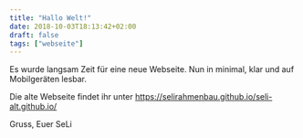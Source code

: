 ```yaml
---
title: "Hallo Welt!"
date: 2018-10-03T18:13:42+02:00
draft: false
tags: ["webseite"]
---
```


Es wurde langsam Zeit für eine neue Webseite. Nun in minimal, klar und auf Mobilgeräten lesbar. 

Die alte Webseite findet ihr unter https://selirahmenbau.github.io/seli-alt.github.io/

Gruss,
Euer SeLi
